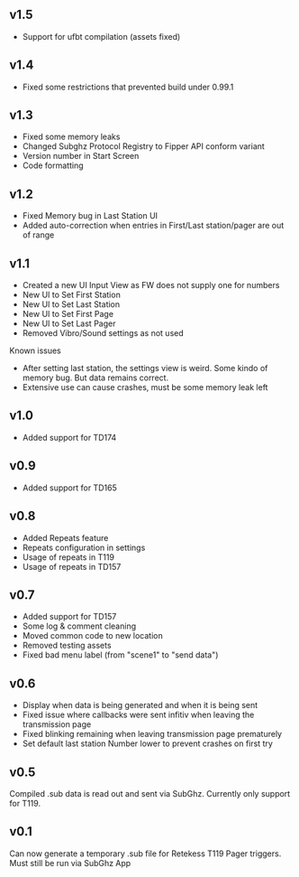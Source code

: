 ## v1.5
- Support for ufbt compilation (assets fixed)

## v1.4
- Fixed some restrictions that prevented build under 0.99.1

## v1.3
- Fixed some memory leaks
- Changed Subghz Protocol Registry to Fipper API conform variant
- Version number in Start Screen
- Code formatting

## v1.2
- Fixed Memory bug in Last Station UI
- Added auto-correction when entries in First/Last station/pager are out of range

## v1.1
- Created a new UI Input View as FW does not supply one for numbers
- New UI to Set First Station
- New UI to Set Last Station
- New UI to Set First Page
- New UI to Set Last Pager
- Removed Vibro/Sound settings as not used

Known issues
- After setting last station, the settings view is weird. Some kindo of memory bug. But data remains correct. 
- Extensive use can cause crashes, must be some memory leak left


## v1.0
- Added support for TD174

## v0.9
- Added support for TD165

## v0.8
- Added Repeats feature 
- Repeats configuration in settings
- Usage of repeats in T119
- Usage of repeats in TD157

## v0.7

- Added support for TD157
- Some log & comment cleaning
- Moved common code to new location
- Removed testing assets
- Fixed bad menu label (from "scene1" to "send data")

## v0.6

- Display when data is being generated and when it is being sent
- Fixed issue where callbacks were sent infitiv when leaving the transmission page
- Fixed blinking remaining when leaving transmission page prematurely
- Set default last station Number lower to prevent crashes on first try


## v0.5

Compiled .sub data is read out and sent via SubGhz. Currently only support for T119. 

## v0.1

Can now generate a temporary .sub file for Retekess T119 Pager triggers. Must still be run via SubGhz App